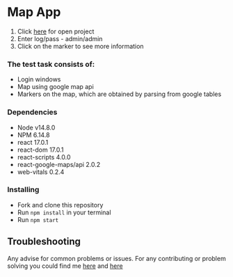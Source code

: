 # Map App

1. Click [here](https://casualjackie.github.io/map-app/) for open project
2. Enter log/pass - admin/admin
3. Click on the marker to see more information

### The test task consists of:
* Login windows
* Map using google map api
* Markers on the map, which are obtained by parsing from google tables

### Dependencies
* Node v14.8.0
* NPM 6.14.8
* react 17.0.1
* react-dom 17.0.1
* react-scripts 4.0.0
* react-google-maps/api 2.0.2
* web-vitals 0.2.4

### Installing
* Fork and clone this repository
* Run `npm install` in your terminal
* Run `npm start`

## Troubleshooting

Any advise for common problems or issues.
For any contributing or problem solving you could find me [here](https://www.linkedin.com/in/evgeniy-polishchuk-6424111bb/) and [here](mailto:evhenii.polishchuk@gmail.com)
